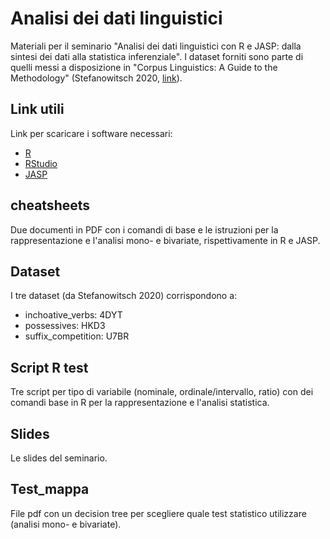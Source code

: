 # Analisi dei dati linguistici

Materiali per il seminario "Analisi dei dati linguistici con R e JASP: dalla sintesi dei dati alla statistica inferenziale".
I dataset forniti sono parte di quelli messi a disposizione in "Corpus Linguistics: A Guide to the Methodology" (Stefanowitsch 2020, [link](https://osf.io/89mgv/)).

## Link utili

Link per scaricare i software necessari:

* [R](https://cran.mirror.garr.it/CRAN/)
* [RStudio](https://posit.co/downloads/)
* [JASP](https://jasp-stats.org/download/)

## cheatsheets
Due documenti in PDF con i comandi di base e le istruzioni per la rappresentazione e l'analisi mono- e bivariate, rispettivamente in R e JASP.

## Dataset
I tre dataset (da Stefanowitsch 2020) corrispondono a:

* inchoative_verbs: 4DYT
* possessives: HKD3
* suffix_competition: U7BR

## Script R test
Tre script per tipo di variabile (nominale, ordinale/intervallo, ratio) con dei comandi base in R per la rappresentazione e l'analisi statistica.

## Slides
Le slides del seminario.

## Test_mappa
File pdf con un decision tree per scegliere quale test statistico utilizzare (analisi mono- e bivariate).




